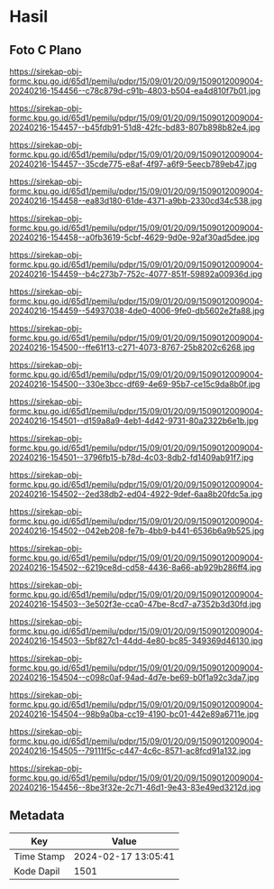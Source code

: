 # Hasil

## Foto C Plano

https://sirekap-obj-formc.kpu.go.id/65d1/pemilu/pdpr/15/09/01/20/09/1509012009004-20240216-154456--c78c879d-c91b-4803-b504-ea4d810f7b01.jpg

https://sirekap-obj-formc.kpu.go.id/65d1/pemilu/pdpr/15/09/01/20/09/1509012009004-20240216-154457--b45fdb91-51d8-42fc-bd83-807b898b82e4.jpg

https://sirekap-obj-formc.kpu.go.id/65d1/pemilu/pdpr/15/09/01/20/09/1509012009004-20240216-154457--35cde775-e8af-4f97-a6f9-5eecb789eb47.jpg

https://sirekap-obj-formc.kpu.go.id/65d1/pemilu/pdpr/15/09/01/20/09/1509012009004-20240216-154458--ea83d180-61de-4371-a9bb-2330cd34c538.jpg

https://sirekap-obj-formc.kpu.go.id/65d1/pemilu/pdpr/15/09/01/20/09/1509012009004-20240216-154458--a0fb3619-5cbf-4629-9d0e-92af30ad5dee.jpg

https://sirekap-obj-formc.kpu.go.id/65d1/pemilu/pdpr/15/09/01/20/09/1509012009004-20240216-154459--b4c273b7-752c-4077-851f-59892a00936d.jpg

https://sirekap-obj-formc.kpu.go.id/65d1/pemilu/pdpr/15/09/01/20/09/1509012009004-20240216-154459--54937038-4de0-4006-9fe0-db5602e2fa88.jpg

https://sirekap-obj-formc.kpu.go.id/65d1/pemilu/pdpr/15/09/01/20/09/1509012009004-20240216-154500--ffe61f13-c271-4073-8767-25b8202c6268.jpg

https://sirekap-obj-formc.kpu.go.id/65d1/pemilu/pdpr/15/09/01/20/09/1509012009004-20240216-154500--330e3bcc-df69-4e69-95b7-ce15c9da8b0f.jpg

https://sirekap-obj-formc.kpu.go.id/65d1/pemilu/pdpr/15/09/01/20/09/1509012009004-20240216-154501--d159a8a9-4eb1-4d42-9731-80a2322b6e1b.jpg

https://sirekap-obj-formc.kpu.go.id/65d1/pemilu/pdpr/15/09/01/20/09/1509012009004-20240216-154501--3796fb15-b78d-4c03-8db2-fd1409ab91f7.jpg

https://sirekap-obj-formc.kpu.go.id/65d1/pemilu/pdpr/15/09/01/20/09/1509012009004-20240216-154502--2ed38db2-ed04-4922-9def-6aa8b20fdc5a.jpg

https://sirekap-obj-formc.kpu.go.id/65d1/pemilu/pdpr/15/09/01/20/09/1509012009004-20240216-154502--042eb208-fe7b-4bb9-b441-6536b6a9b525.jpg

https://sirekap-obj-formc.kpu.go.id/65d1/pemilu/pdpr/15/09/01/20/09/1509012009004-20240216-154502--6219ce8d-cd58-4436-8a66-ab929b286ff4.jpg

https://sirekap-obj-formc.kpu.go.id/65d1/pemilu/pdpr/15/09/01/20/09/1509012009004-20240216-154503--3e502f3e-cca0-47be-8cd7-a7352b3d30fd.jpg

https://sirekap-obj-formc.kpu.go.id/65d1/pemilu/pdpr/15/09/01/20/09/1509012009004-20240216-154503--5bf827c1-44dd-4e80-bc85-349369d46130.jpg

https://sirekap-obj-formc.kpu.go.id/65d1/pemilu/pdpr/15/09/01/20/09/1509012009004-20240216-154504--c098c0af-94ad-4d7e-be69-b0f1a92c3da7.jpg

https://sirekap-obj-formc.kpu.go.id/65d1/pemilu/pdpr/15/09/01/20/09/1509012009004-20240216-154504--98b9a0ba-cc19-4190-bc01-442e89a6711e.jpg

https://sirekap-obj-formc.kpu.go.id/65d1/pemilu/pdpr/15/09/01/20/09/1509012009004-20240216-154505--79111f5c-c447-4c6c-8571-ac8fcd91a132.jpg

https://sirekap-obj-formc.kpu.go.id/65d1/pemilu/pdpr/15/09/01/20/09/1509012009004-20240216-154456--8be3f32e-2c71-46d1-9e43-83e49ed3212d.jpg


## Metadata

| Key        | Value               |
| ---------- | ------------------- |
| Time Stamp | 2024-02-17 13:05:41 |
| Kode Dapil | 1501                |



